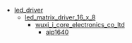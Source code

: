 * [led_driver](/led_driver)
  * [led_matrix_driver_16_x_8](/led_driver/led_matrix_driver_16_x_8)
    * [wuxi_i_core_electronics_co_ltd](led_driver/led_matrix_driver_16_x_8/wuxi_i_core_electronics_co_ltd)
      * [aip1640](led_driver/led_matrix_driver_16_x_8/wuxi_i_core_electronics_co_ltd/aip1640)
